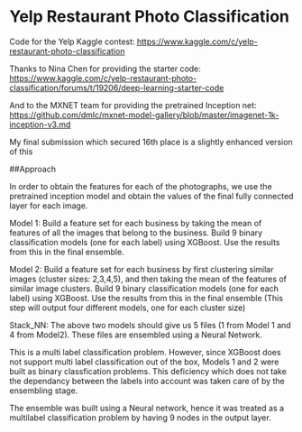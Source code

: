 # Yelp Restaurant Photo Classification
Code for the Yelp Kaggle contest: https://www.kaggle.com/c/yelp-restaurant-photo-classification

Thanks to Nina Chen for providing the starter code: https://www.kaggle.com/c/yelp-restaurant-photo-classification/forums/t/19206/deep-learning-starter-code

And to the MXNET team for providing the pretrained Inception net: https://github.com/dmlc/mxnet-model-gallery/blob/master/imagenet-1k-inception-v3.md

My final submission which secured 16th place is a slightly enhanced version of this


##Approach

In order to obtain the features for each of the photographs, we use the pretrained inception model and obtain the values of the final fully connected layer for each image.

Model 1: Build a feature set for each business by taking the mean of features of all the images that belong to the business. Build 9 binary classification models (one for each label) using XGBoost. Use the results from this in the final ensemble.

Model 2: Build a feature set for each business by first clustering similar images (cluster sizes: 2,3,4,5), and then taking the mean of the features of similar image clusters. Build 9 binary classification models (one for each label) using XGBoost. Use the results from this in the final ensemble (This step will output four different models, one for each cluster size)

Stack_NN: The above two models should give us 5 files (1 from Model 1 and 4 from Model2). These files are ensembled using a Neural Network.

This is a multi label classification problem. However, since XGBoost does not support multi label classification out of the box, Models 1 and 2 were built as binary classfication problems. This deficiency which does not take the dependancy between the labels into account was taken care of by the ensembling stage.

The ensemble was built using a Neural network, hence it was treated as a multilabel classification problem by having 9 nodes in the output layer.
